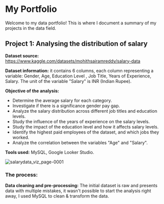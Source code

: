 # My Portfolio

Welcome to my data portfolio! This is where I document a summary of my projects in the data field.

## Project 1: Analysing the distribution of salary

**Dataset source:** https://www.kaggle.com/datasets/mohithsairamreddy/salary-data

**Dataset information:** it contains 6 columns, each column representing a variable: Gender, Age, Education Level , Job Title, Years of Experience, Salary. The unit of the variable "Salary" is INR (Indian Rupee).

**Objective of the analysis:**
- Determine the average salary for each category.
- Investigate if there is a significance gender pay gap.
- Analyze the salary distribution across different job titles and education levels.
- Study the influence of the years of experience on the salary levels.
- Study the impact of the education level and how it affects salary levels.
- Identify the highest paid employees of the dataset, and which jobs they worked.
- Analyze the correlation between the variables "Age" and "Salary".

**Tools used:** MySQL, Google Looker Studio.

![salarydata_viz_page-0001](https://github.com/user-attachments/assets/c31b70ca-13e0-4584-9b5f-a27151e6bf48)

### The process:
**Data cleaning and pre-processing:**
The initial dataset is raw and presents data with multiple mistakes, it wasn't possible to start the analysis right away, I used MySQL to clean & transform the data.

